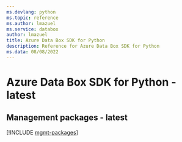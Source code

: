 ```yaml
---
ms.devlang: python
ms.topic: reference
ms.author: lmazuel
ms.service: databox
author: lmazuel
title: Azure Data Box SDK for Python
description: Reference for Azure Data Box SDK for Python
ms.data: 08/08/2022
---
```

# Azure Data Box SDK for Python - latest

## Management packages - latest
[!INCLUDE [mgmt-packages](data-box-mgmt-index.md)]